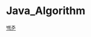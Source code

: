 Java_Algorithm
===============

[백준](https://github.com/DongIkkk/Java_Algorithm/tree/main/src/baekjoon)

